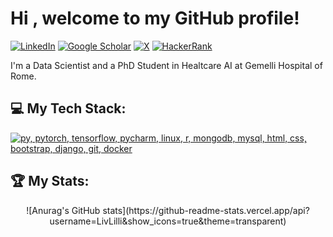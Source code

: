 Hi [](https://user-images.githubusercontent.com/18350557/176309783-0785949b-9127-417c-8b55-ab5a4333674e.gif), welcome to my GitHub profile!
===================================================================================================================================

[![LinkedIn](https://img.shields.io/badge/linkedin-%230077B5.svg?style=for-the-badge&logo=linkedin&logoColor=white)](https://img.shields.io/badge/linkedin-%230077B5.svg?&style=for-the-badge&logo=linkedin&logoColor=white)
[![Google Scholar](https://img.shields.io/badge/Google%20Scholar-4285F4?style=for-the-badge&logo=google-scholar&logoColor=white)](https://scholar.google.com/citations?user=RKLb-XMAAAAJ&hl=it)
[![X](https://img.shields.io/badge/X-%23000000.svg?style=for-the-badge&logo=X&logoColor=white)](https://twitter.com/LivLilli00)
[![HackerRank](https://img.shields.io/badge/-Hackerrank-2EC866?style=for-the-badge&logo=HackerRank&logoColor=white)](https://www.hackerrank.com/profile/lilli_livia)


I'm a Data Scientist and a PhD Student in Healtcare AI at Gemelli Hospital of Rome.

## 💻 My Tech Stack:

[![py, pytorch, tensorflow, pycharm, linux, r, mongodb, mysql, html, css, bootstrap, django, git, docker](https://skillicons.dev/icons?i=py,pytorch,tensorflow,pycharm,linux,r,mongodb,mysql,html,css,bootstrap,django,git,docker)](https://skillicons.dev)

## 🏆 My Stats:
<p align="center">
![Anurag's GitHub stats](https://github-readme-stats.vercel.app/api?username=LivLilli&show_icons=true&theme=transparent)
</p>

                    
                  
